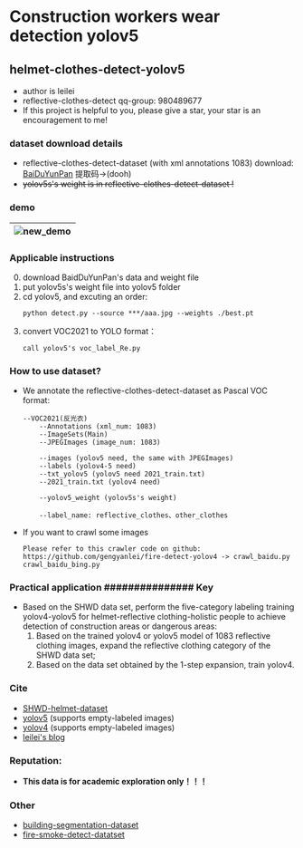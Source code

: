 # Construction workers wear detection yolov5
## helmet-clothes-detect-yolov5

* author is leilei
* reflective-clothes-detect qq-group: 980489677
* If this project is helpful to you, please give a star, your star is an encouragement to me!

### dataset download details
* reflective-clothes-detect-dataset (with xml annotations 1083) download: [BaiDuYunPan](https://pan.baidu.com/s/1_Ei9bYmUpa-8q-hXZk1u8w) 提取码->(dooh) 
* ~~yolov5s's weight is in reflective-clothes-detect-dataset !~~

### demo
|![new_demo](https://github.com/gengyanlei/reflective-clothes-detect/blob/master/result/re_pred.jpg)|
|----|

### Applicable instructions
0. download BaidDuYunPan's data and weight file
1. put yolov5s's weight file into yolov5 folder
2. cd yolov5, and excuting an order:
    ```
    python detect.py --source ***/aaa.jpg --weights ./best.pt
    ```
3. convert VOC2021 to YOLO format：
    ```
    call yolov5's voc_label_Re.py
    ```

### How to use dataset?
* We annotate the reflective-clothes-detect-dataset as Pascal VOC format:
    ```
    --VOC2021(反光衣)
        --Annotations (xml_num: 1083)
        --ImageSets(Main)
        --JPEGImages (image_num: 1083)

        --images (yolov5 need, the same with JPEGImages)
        --labels (yolov4-5 need)
        --txt_yolov5 (yolov5 need 2021_train.txt)
        --2021_train.txt (yolov4 need)

        --yolov5_weight (yolov5s's weight)

        --label_name: reflective_clothes、other_clothes
    ```

* If you want to crawl some images
    ```
    Please refer to this crawler code on github:
    https://github.com/gengyanlei/fire-detect-yolov4 -> crawl_baidu.py crawl_baidu_bing.py
    ```

### Practical application ############### Key ###################
* Based on the SHWD data set, perform the five-category labeling training yolov4-yolov5 for helmet-reflective clothing-holistic people to achieve detection of construction areas or dangerous areas:
    1. Based on the trained yolov4 or yolov5 model of 1083 reflective clothing images, expand the reflective clothing category of the SHWD data set;
    2. Based on the data set obtained by the 1-step expansion, train yolov4.

### Cite
* [SHWD-helmet-dataset](https://github.com/njvisionpower/Safety-Helmet-Wearing-Dataset)
* [yolov5](https://github.com/ultralytics/yolov5) (supports empty-labeled images)
* [yolov4](https://github.com/AlexeyAB/darknet) (supports empty-labeled images)
* [leilei's blog](https://blog.csdn.net/LEILEI18A/article/details/108694753)

### Reputation:
* **This data is for academic exploration only！！！**

### Other
* [building-segmentation-dataset](https://github.com/gengyanlei/build_segmentation_dataset)
* [fire-smoke-detect-datatset](https://github.com/gengyanlei/fire-detect-yolov4)